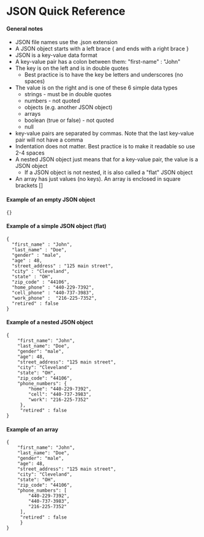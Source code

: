 # JSON Quick Reference

#### General notes
- JSON file names use the .json extension
- A JSON object starts with a left brace { and ends with a right brace }
- JSON is a key-value data format
- A key-value pair has a colon between them: "first-name" : "John"
- The key is on the left and is in double quotes
  - Best practice is to have the key be letters and underscores (no spaces)
- The value is on the right and is one of these 6 simple data types
  - strings - must be in double quotes
  - numbers - not quoted
  - objects (e.g. another JSON object)
  - arrays
  - boolean (true or false) - not quoted
  - null
- key-value pairs are separated by commas.  Note that the last key-value pair will not have a comma
- Indentation does not matter.  Best practice is to make it readable so use 2-4 spaces
- A nested JSON object just means that for a key-value pair, the value is a JSON object
  - If a JSON object is not nested, it is also called a "flat" JSON object
- An array has just values (no keys).  An array is enclosed in square brackets []

#### Example of an empty JSON object
```
{}
```

#### Example of a simple JSON object (flat)

```
{
  "first_name" : "John",
  "last_name" : "Doe",
  "gender" : "male",
  "age" : 48,
  "street_address" : "125 main street",
  "city" : "Cleveland",
  "state" : "OH",
  "zip_code" : "44106",
  "home_phone" : "440-229-7392",
  "cell_phone" : "440-737-3983",
  "work_phone" :  "216-225-7352",
  "retired" : false
}
```

#### Example of a nested JSON object
```
{
    "first_name": "John",
    "last_name": "Doe",
    "gender": "male",
    "age": 48,
    "street_address": "125 main street",
    "city": "Cleveland",
    "state": "OH",
    "zip_code": "44106",
    "phone_numbers": {
        "home": "440-229-7392",
        "cell": "440-737-3983",
        "work": "216-225-7352"
     },
     "retired" : false
}
```

#### Example of an array
```
{
    "first_name": "John",
    "last_name": "Doe",
    "gender": "male",
    "age": 48,
    "street_address": "125 main street",
    "city": "Cleveland",
    "state": "OH",
    "zip_code": "44106",
    "phone_numbers": [
        "440-229-7392",
        "440-737-3983",
        "216-225-7352"
     ],
     "retired" : false
     }
}
```

